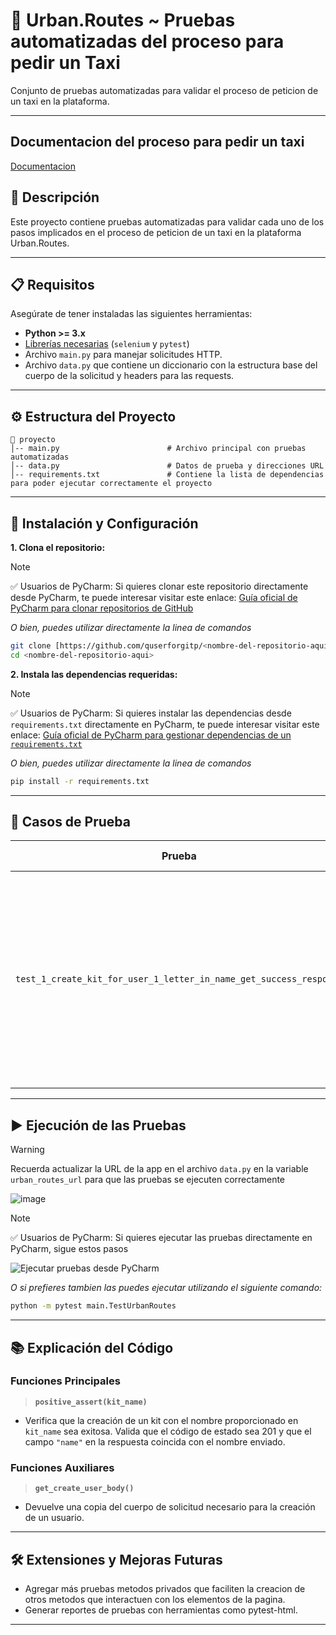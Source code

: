 # 🚀 **Urban.Routes ~ Pruebas automatizadas del proceso para pedir un Taxi**  
Conjunto de pruebas automatizadas para validar el proceso de peticion de un taxi en la plataforma.

---
## **Documentacion del proceso para pedir un taxi**
[Documentacion](https://drive.google.com/file/d/1_a8y4mFknLCA1i_QHo-ODexj1dAQpZWk/view?usp=sharing)

## 📝 **Descripción**  
Este proyecto contiene pruebas automatizadas para validar cada uno de los pasos implicados en el proceso de peticion de un taxi en la plataforma Urban.Routes.

---

## 📋 **Requisitos**  

Asegúrate de tener instaladas las siguientes herramientas:

- **Python >= 3.x**
- [Librerías necesarias](#) (`selenium` y `pytest`)
- Archivo `main.py` para manejar solicitudes HTTP.
- Archivo `data.py` que contiene un diccionario con la estructura base del cuerpo de la solicitud y headers para las requests.

---

## ⚙️ **Estructura del Proyecto**  

```
📂 proyecto
│-- main.py                        # Archivo principal con pruebas automatizadas
│-- data.py                        # Datos de prueba y direcciones URL
│-- requirements.txt               # Contiene la lista de dependencias para poder ejecutar correctamente el proyecto
```

---

## 🔧 **Instalación y Configuración**  

**1. Clona el repositorio:**

> [!NOTE]  
> ✅ Usuarios de PyCharm:
Si quieres clonar este repositorio directamente desde PyCharm, te puede interesar visitar este enlace:
[Guía oficial de PyCharm para clonar repositorios de GitHub](https://www.jetbrains.com/help/pycharm/manage-projects-hosted-on-github.html#clone-from-GitHub)

*O bien, puedes utilizar directamente la linea de comandos*
   ```bash
   git clone [https://github.com/quserforgitp/<nombre-del-repositorio-aqui>.git]
   cd <nombre-del-repositorio-aqui>
   ```
   
**2. Instala las dependencias requeridas:**
<a name="my-custom-anchor-instalacion"></a>
> [!NOTE]  
> ✅ Usuarios de PyCharm:
Si quieres instalar las dependencias desde `requirements.txt` directamente en PyCharm, te puede interesar visitar este enlace:
[Guía oficial de PyCharm para gestionar dependencias de un `requirements.txt`](https://www.jetbrains.com/help/pycharm/managing-dependencies.html#apply_dependencies)

*O bien, puedes utilizar directamente la linea de comandos*
 ```bash
 pip install -r requirements.txt
 ```
---

## 🚦 **Casos de Prueba**  

| **Prueba**                                                               | **Descripción**               | **Resultado Esperado**           |
|--------------------------------------------------------------------------|-------------------------------|---------------------------------|
| `test_1_create_kit_for_user_1_letter_in_name_get_success_response` | El nombre tiene 1 caracter. | Código de respuesta: 201 El campo "name" del cuerpo de la respuesta coincide con el campo "name" del cuerpo de la solicitud         |



---

## ▶️ **Ejecución de las Pruebas**  
> [!WARNING]
> Recuerda actualizar la URL de la app en el archivo `data.py` en la variable `urban_routes_url` para que las pruebas se ejecuten correctamente

![image](https://github.com/user-attachments/assets/4bab705c-b81f-402a-a5f9-077082fcbd80)


> [!NOTE]  
> ✅ Usuarios de PyCharm:
> Si quieres ejecutar las pruebas directamente en PyCharm, sigue estos pasos

![Ejecutar pruebas desde PyCharm](https://github.com/user-attachments/assets/88215733-faa3-4192-8ad3-21b7600a85ee)


*O si prefieres tambien las puedes ejecutar utilizando el siguiente comando:*

```bash
python -m pytest main.TestUrbanRoutes
```

---

## 📚 **Explicación del Código**  

### **Funciones Principales**  
   > **`positive_assert(kit_name)`**

   - Verifica que la creación de un kit con el nombre proporcionado en `kit_name` sea exitosa. Valida que el código de estado sea 201 y que el campo `"name"` en la respuesta coincida con el nombre enviado.

   
### **Funciones Auxiliares**  

   > **`get_create_user_body()`**

   - Devuelve una copia del cuerpo de solicitud necesario para la creación de un usuario.

   
---

## 🛠️ **Extensiones y Mejoras Futuras**
- Agregar más pruebas metodos privados que faciliten la creacion de otros metodos que interactuen con los elementos de la pagina.
- Generar reportes de pruebas con herramientas como pytest-html.

---

